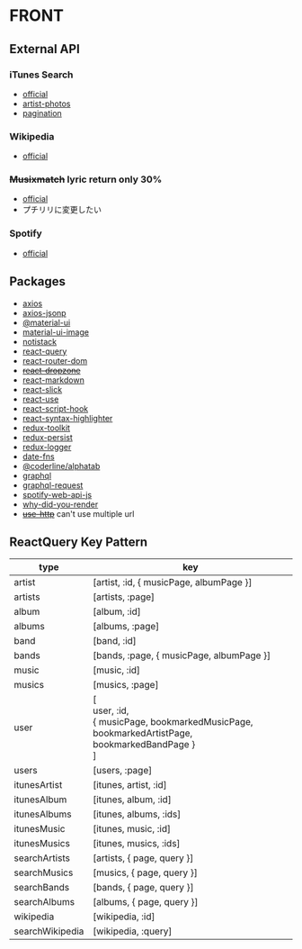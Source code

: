 # FRONT

## External API

### iTunes Search

- [official](https://affiliate.itunes.apple.com/resources/documentation/itunes-store-web-service-search-api/)
- [artist-photos](https://gist.github.com/karlding/954388cb6cd2665d4f3a)
- [pagination](https://stackoverflow.com/questions/44177089/itunes-search-api-page-number-for-the-query)

### Wikipedia

- [official](https://www.mediawiki.org/wiki/API:Main_page)

### ~~Musixmatch~~ lyric return only 30%

- [official](https://developer.musixmatch.com/documentation/api-reference/track-search)
- プチリリに変更したい

### Spotify

- [official](https://developer.spotify.com/)

## Packages

- [axios](https://github.com/axios/axios)
- [axios-jsonp](https://github.com/RekingZhang/axios-jsonp)
- [@material-ui](https://material-ui.com/getting-started/installation/)
- [material-ui-image](https://github.com/TeamWertarbyte/material-ui-image)
- [notistack](https://github.com/iamhosseindhv/notistack)
- [react-query](https://react-query.tanstack.com/installation)
- [react-router-dom](https://github.com/ReactTraining/react-router/tree/master/packages/react-router-dom)
- ~~[react-dropzone](https://github.com/react-dropzone/react-dropzone)~~
- [react-markdown](https://github.com/remarkjs/react-markdown)
- [react-slick](https://github.com/akiran/react-slick)
- [react-use](https://github.com/streamich/react-use)
- [react-script-hook](https://github.com/hupe1980/react-script-hook)
- [react-syntax-highlighter](https://github.com/react-syntax-highlighter/react-syntax-highlighter)
- [redux-toolkit](https://redux-toolkit.js.org/)
- [redux-persist](https://github.com/rt2zz/redux-persist)
- [redux-logger](https://github.com/LogRocket/redux-logger)
- [date-fns](https://github.com/date-fns/date-fns)
- [@coderline/alphatab](https://github.com/coderline/alphaTab)
- [graphql](https://github.com/graphql/graphql-js)
- [graphql-request](https://github.com/prisma-labs/graphql-request)
- [spotify-web-api-js](https://github.com/JMPerez/spotify-web-api-js)
- [why-did-you-render](https://github.com/welldone-software/why-did-you-render)
- ~~[use-http](https://github.com/ava/use-http)~~ can't use multiple url

## ReactQuery Key Pattern

| type            | key                                                                                                   |
| --------------- | ----------------------------------------------------------------------------------------------------- |
| artist          | [artist, :id, { musicPage, albumPage }]                                                               |
| artists         | [artists, :page]                                                                                      |
| album           | [album, :id]                                                                                          |
| albums          | [albums, :page]                                                                                       |
| band            | [band, :id]                                                                                           |
| bands           | [bands, :page, { musicPage, albumPage }]                                                              |
| music           | [music, :id]                                                                                          |
| musics          | [musics, :page]                                                                                       |
| user            | [<br>user, :id,<br> { musicPage, bookmarkedMusicPage, bookmarkedArtistPage, bookmarkedBandPage }<br>] |
| users           | [users, :page]                                                                                        |
| itunesArtist    | [itunes, artist, :id]                                                                                 |
| itunesAlbum     | [itunes, album, :id]                                                                                  |
| itunesAlbums    | [itunes, albums, :ids]                                                                                |
| itunesMusic     | [itunes, music, :id]                                                                                  |
| itunesMusics    | [itunes, musics, :ids]                                                                                |
| searchArtists   | [artists, { page, query }]                                                                            |
| searchMusics    | [musics, { page, query }]                                                                             |
| searchBands     | [bands, { page, query }]                                                                              |
| searchAlbums    | [albums, { page, query }]                                                                             |
| wikipedia       | [wikipedia, :id]                                                                                      |
| searchWikipedia | [wikipedia, :query]                                                                                   |
